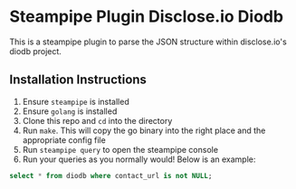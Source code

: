 # Steampipe Plugin Disclose.io Diodb

This is a steampipe plugin to parse the JSON structure within disclose.io's diodb project.

## Installation Instructions
1. Ensure `steampipe` is installed
2. Ensure `golang` is installed
3. Clone this repo and `cd` into the directory
4. Run `make`. This will copy the go binary into the right place and the appropriate config file
5. Run `steampipe query` to open the steampipe console
6. Run your queries as you normally would! Below is an example:

```sql
select * from diodb where contact_url is not NULL;
```
